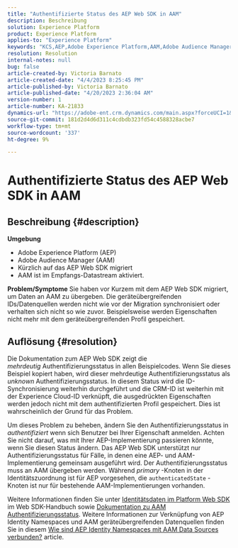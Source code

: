 ```yaml
---
title: "Authentifizierte Status des AEP Web SDK in AAM"
description: Beschreibung
solution: Experience Platform
product: Experience Platform
applies-to: "Experience Platform"
keywords: "KCS,AEP,Adobe Experience Platform,AAM,Adobe Audience Manager,authenticated state,identityMap,Web SDK,Troubleshooting"
resolution: Resolution
internal-notes: null
bug: false
article-created-by: Victoria Barnato
article-created-date: "4/4/2023 8:25:45 PM"
article-published-by: Victoria Barnato
article-published-date: "4/20/2023 2:36:04 AM"
version-number: 1
article-number: KA-21833
dynamics-url: "https://adobe-ent.crm.dynamics.com/main.aspx?forceUCI=1&pagetype=entityrecord&etn=knowledgearticle&id=9d5663da-26d3-ed11-a7c7-6045bd006b25"
source-git-commit: 181d2d4d6d311c4cdbdb323fd54c4588328acbe7
workflow-type: tm+mt
source-wordcount: '337'
ht-degree: 9%

---
```


# Authentifizierte Status des AEP Web SDK in AAM

## Beschreibung {#description}

<b>Umgebung</b>
- Adobe Experience Platform (AEP)
- Adobe Audience Manager (AAM)
- Kürzlich auf das AEP Web SDK migriert
- AAM ist im Empfangs-Datastream aktiviert.

<b>Problem/Symptome</b>
Sie haben vor Kurzem mit dem AEP Web SDK migriert, um Daten an AAM zu übergeben. Die geräteübergreifenden IDs/Datenquellen werden nicht wie vor der Migration synchronisiert oder verhalten sich nicht so wie zuvor. Beispielsweise werden Eigenschaften nicht mehr mit dem geräteübergreifenden Profil gespeichert.


## Auflösung {#resolution}


Die Dokumentation zum AEP Web SDK zeigt die *mehrdeutig* Authentifizierungsstatus in allen Beispielcodes.
Wenn Sie dieses Beispiel kopiert haben, wird dieser mehrdeutige Authentifizierungsstatus als *unknown* Authentifizierungsstatus.
In diesem Status wird die ID-Synchronisierung weiterhin durchgeführt und die CRM-ID ist weiterhin mit der Experience Cloud-ID verknüpft, die ausgedrückten Eigenschaften werden jedoch nicht mit dem authentifizierten Profil gespeichert. Dies ist wahrscheinlich der Grund für das Problem.

Um dieses Problem zu beheben, ändern Sie den Authentifizierungsstatus in *authentifiziert* wenn sich Benutzer bei Ihrer Eigenschaft anmelden.
Achten Sie nicht darauf, was mit Ihrer AEP-Implementierung passieren könnte, wenn Sie diesen Status ändern.
Das AEP Web SDK unterstützt nur Authentifizierungsstatus für Fälle, in denen eine AEP- und AAM-Implementierung gemeinsam ausgeführt wird. Der Authentifizierungsstatus muss an AAM übergeben werden.
Während *primary* -Knoten in der Identitätszuordnung ist für AEP vorgesehen, die `authenticatedState` -Knoten ist nur für bestehende AAM-Implementierungen vorhanden.

Weitere Informationen finden Sie unter [Identitätsdaten im Platform Web SDK](https://experienceleague.adobe.com/docs/experience-platform/edge/identity/overview.html?lang=de) im Web SDK-Handbuch sowie [Dokumentation zu AAM Authentifizierungsstatus](https://experienceleague.adobe.com/docs/id-service/using/reference/authenticated-state.html?lang=de).
Weitere Informationen zur Verknüpfung von AEP Identity Namespaces und AAM geräteübergreifenden Datenquellen finden Sie in diesem [Wie sind AEP Identity Namespaces mit AAM Data Sources verbunden?](https://experienceleague.adobe.com/docs/experience-cloud-kcs/kbarticles/KA-21305.html?lang=de) article.


